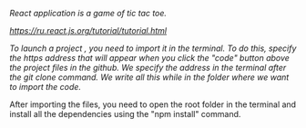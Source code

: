 <i>React application is a game of tic tac toe.

https://ru.react.js.org/tutorial/tutorial.html

To launch a  project , you need to import it in the terminal. To do this, specify the https address that will appear when you click the "code" button above the project files in the github. We specify the address in the terminal after the git clone command. We write all this while in the folder where we want to import the code.</i>

After importing the files, you need to open the root folder in the terminal and install all the dependencies using the "npm install" command.
